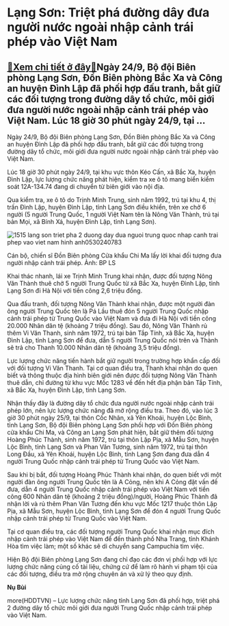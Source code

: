Lạng Sơn: Triệt phá đường dây đưa người nước ngoài nhập cảnh trái phép vào Việt Nam
===================================================================================

[:gift:Xem chi tiết ở đây:gift:](https://hddtvn.com/lang-son-triet-pha-duong-day-dua-nguoi-nuoc-ngoai-nhap-canh-trai-phep-vao-viet-nam/)Ngày 24/9, Bộ đội Biên phòng Lạng Sơn, Đồn Biên phòng Bắc Xa và Công an huyện Đình Lập đã phối hợp đấu tranh, bắt giữ các đối tượng trong đường dây tổ chức, môi giới đưa người nước ngoài nhập cảnh trái phép vào Việt Nam. Lúc 18 giờ 30 phút ngày 24/9, tại …
----------------------------------------------------------------------------------------------------------------------------------------------------------------------------------------------------------------------------------------------------------------


Ngày 24/9, Bộ đội Biên phòng Lạng Sơn, Đồn Biên phòng Bắc Xa và Công an huyện Đình Lập đã phối hợp đấu tranh, bắt giữ các đối tượng trong đường dây tổ chức, môi giới đưa người nước ngoài nhập cảnh trái phép vào Việt Nam.


Lúc 18 giờ 30 phút ngày 24/9, tại khu vực thôn Kéo Cấn, xã Bắc Xa, huyện Đình Lập, lực lượng chức năng phát hiện, kiểm tra xe ô tô mang biển kiểm soát 12A-134.74 đang di chuyển từ biên giới vào nội địa.


Qua kiểm tra, xe ô tô do Trịnh Minh Trung, sinh năm 1992, trú tại khu 4, thị trấn Đình Lập, huyện Đình Lập, tỉnh Lạng Sơn điều khiển, trên xe chở 6 người (5 người Trung Quốc, 1 người Việt Nam tên là Nông Văn Thành, trú tại bản Mọi, xã Bính Xá, huyện Đình Lập, tỉnh Lạng Sơn).





![1515 lang son triet pha 2 duong day dua nguoi trung quoc nhap canh trai phep vao viet nam hinh anh0530240783](https://hddtvn.com/wp-content/uploads/2021/01/1515_lang-son-triet-pha-2-duong-day-dua-nguoi-trung-quoc-nhap-canh-trai-phep-vao-viet-nam-hinh-anh0530240783.jpg "Cán bộ, chiến sĩ Đồn Biên phòng Cửa khẩu Chi Ma lấy lời khai đối tượng đưa người nhập cảnh trái phép.")


Cán bộ, chiến sĩ Đồn Biên phòng Cửa khẩu Chi Ma lấy lời khai đối tượng đưa người nhập cảnh trái phép. Ảnh: BP LS



Khai thác nhanh, lái xe Trịnh Minh Trung khai nhận, được đối tượng Nông Văn Thành thuê chở 5 người Trung Quốc từ xã Bắc Xa, huyện Đình Lập, tỉnh Lạng Sơn đi Hà Nội với tiền công 2,6 triệu đồng.


Qua đấu tranh, đối tượng Nông Văn Thành khai nhận, được một người đàn ông người Trung Quốc tên là Pá Lầu thuê đón 5 người Trung Quốc nhập cảnh trái phép từ Trung Quốc vào Việt Nam và đưa đi Hà Nội với tiền công 20.000 Nhân dân tệ (khoảng 7 triệu đồng). Sau đó, Nông Văn Thành rủ thêm Vi Văn Thanh, sinh năm 1972, trú tại bản Tắp Tính, xã Bắc Xa, huyện Đình Lập, tỉnh Lạng Sơn để đưa, dẫn 5 người Trung Quốc nói trên và Thành sẽ trả cho Thanh 10.000 Nhân dân tệ (khoảng 3,5 triệu đồng).


Lực lượng chức năng tiến hành bắt giữ người trong trường hợp khẩn cấp đối với đối tượng Vi Văn Thanh. Tại cơ quan điều tra, Thanh khai nhận do quen biết và thông thuộc địa hình biên giới nên được đối tượng Nông Văn Thành thuê dẫn, chỉ đường từ khu vực Mốc 1283 về đến hết địa phận bản Tắp Tính, xã Bắc Xa, huyện Đình Lập, tỉnh Lạng Sơn.


Nhận thấy đây là đường dây tổ chức đưa người nước ngoài nhập cảnh trái phép lớn, nên lực lượng chức năng đã mở rộng điều tra. Theo đó, vào lúc 3 giờ 30 phút ngày 25/9, tại thôn Cốc Nhãn, xã Yên Khoái, huyện Lộc Bình, tỉnh Lạng Sơn, Bộ đội Biên phòng Lạng Sơn phối hợp với Đồn Biên phòng cửa khẩu Chi Ma, và Công an Lạng Sơn phát hiện, bắt giữ thêm đối tượng Hoàng Phúc Thành, sinh năm 1972, trú tại thôn Lặp Pịa, xã Mẫu Sơn, huyện Lộc Bình, tỉnh Lạng Sơn và Phan Văn Tương, sinh năm 1972, trú tại thôn Long Đầu, xã Yên Khoái, huyện Lộc Bình, tỉnh Lạng Sơn đang đưa dẫn 4 người Trung Quốc nhập cảnh trái phép từ Trung Quốc vào Việt Nam.


Sau khi bị bắt, đối tượng Hoàng Phúc Thành khai nhận, do quen biết với một người đàn ông người Trung Quốc tên là A Cỏng, nên khi A Cỏng đặt vấn đề đưa, dẫn 4 người Trung Quốc nhập cảnh trái phép vào Việt Nam với tiền công 600 Nhân dân tệ (khoảng 2 triệu đồng)/người, Hoàng Phúc Thành đã nhận lời và rủ thêm Phan Văn Tương đến khu vực Mốc 1217 thuộc thôn Lặp Pịa, xã Mẫu Sơn, huyện Lộc Bình, tỉnh Lạng Sơn để đón 4 người Trung Quốc nhập cảnh trái phép từ Trung Quốc vào Việt Nam.


Tại cơ quan điều tra, các đối tượng người Trung Quốc khai nhận mục đích nhập cảnh trái phép vào Việt Nam để đến thành phố Nha Trang, tỉnh Khánh Hòa tìm việc làm; một số khác sẽ di chuyển sang Campuchia tìm việc.


Hiện Bộ đội Biên phòng Lạng Sơn đang chỉ đạo các đơn vị phối hợp với lực lượng chức năng củng cố tài liệu, chứng cứ để làm rõ hành vi phạm tội của các đối tượng, điều tra mở rộng chuyên án và xử lý theo quy định.




**Nụ Bùi**



more(HDDTVN) – Lực lượng chức năng tỉnh Lạng Sơn đã phối hợp, triệt phá 2 đường dây tổ chức môi giới đưa người Trung Quốc nhập cảnh trái phép vào Việt Nam.

